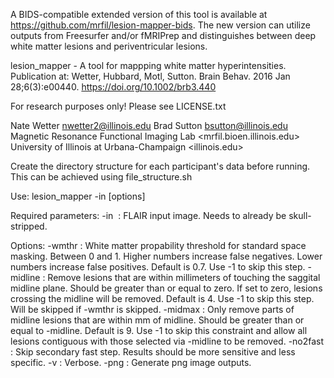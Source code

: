 A BIDS-compatible extended version of this tool is available at https://github.com/mrfil/lesion-mapper-bids. The new version can utilize outputs from Freesurfer and/or fMRIPrep and distinguishes between deep white matter lesions and periventricular lesions.


lesion_mapper - A tool for mappping white matter hyperintensities. Publication at: Wetter, Hubbard, Motl, Sutton. Brain Behav. 2016 Jan 28;6(3):e00440. https://doi.org/10.1002/brb3.440 

For research purposes only! Please see LICENSE.txt

Nate Wetter <nwetter2@illinois.edu>
Brad Sutton <bsutton@illinois.edu>
Magnetic Resonance Functional Imaging Lab <mrfil.bioen.illinois.edu>
University of Illinois at Urbana-Champaign <illinois.edu>

Create the directory structure for each participant's data before running.
  This can be achieved using file_structure.sh

Use: lesion_mapper -in <FLAIR image> [options]

Required parameters:
  -in <image> : FLAIR input image. Needs to already be skull-stripped.

Options:
  -wmthr <float> : White matter propability threshold for standard space masking.
    Between 0 and 1. Higher numbers increase false negatives.
    Lower numbers increase false positives. Default is 0.7.
    Use -1 to skip this step.
  -midline <int> : Remove lesions that are within <int> millimeters of touching
    the saggital midline plane. Should be greater than or equal to zero.
    If set to zero, lesions crossing the midline will be removed.
    Default is 4. Use -1 to skip this step.
    Will be skipped if -wmthr is skipped.
  -midmax <int>  : Only remove parts of midline lesions that are within
    <int> mm of midline. Should be greater than or equal to -midline.
    Default is 9. Use -1 to skip this constraint and allow all lesions
    contiguous with those selected via -midline to be removed.
  -no2fast : Skip secondary fast step. Results should be more sensitive and
    less specific.
  -v             : Verbose.
  -png           : Generate png image outputs.

